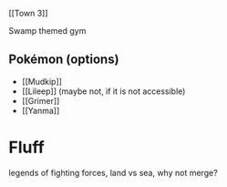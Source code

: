 [[Town 3]]

Swamp themed gym

Pokémon (options)
---
- [[Mudkip]]
- [[Lileep]] (maybe not, if it is not accessible)
- [[Grimer]]
- [[Yanma]]

# Fluff
legends of fighting forces, land vs sea, why not merge?